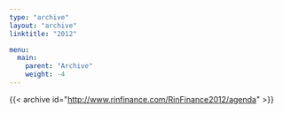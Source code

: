 ```yaml
---
type: "archive"
layout: "archive"
linktitle: "2012"

menu:
  main:
    parent: "Archive"
    weight: -4
---
```


{{< archive id="http://www.rinfinance.com/RinFinance2012/agenda" >}}

